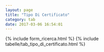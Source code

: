 ```yaml
---
layout: page
title: "Tipo Di Certificato"
category: tab
date: 2017-03-06 16:54:01
---
```


{% include form_ricerca.html %}
{% include tabelle/tab_tipo_di_certificato.html %}

